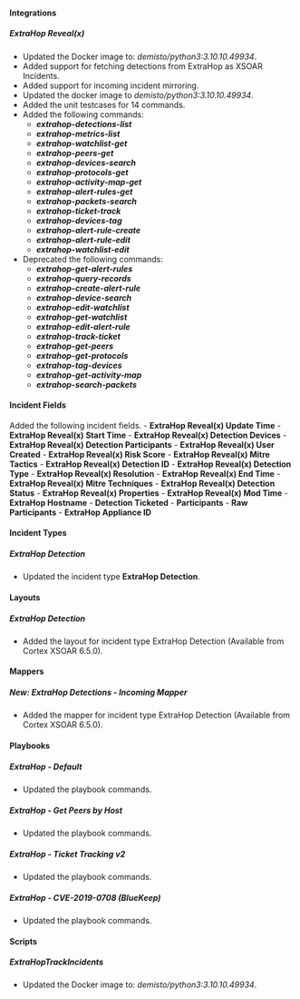 
#### Integrations

##### ExtraHop Reveal(x)

- Updated the Docker image to: *demisto/python3:3.10.10.49934*.
- Added support for fetching detections from ExtraHop as XSOAR Incidents.
- Added support for incoming incident mirroring.
- Updated the docker image to *demisto/python3:3.10.10.49934*.
- Added the unit testcases for 14 commands.
- Added the following commands:
  - ***extrahop-detections-list***
  - ***extrahop-metrics-list***
  - ***extrahop-watchlist-get***
  - ***extrahop-peers-get***
  - ***extrahop-devices-search***
  - ***extrahop-protocols-get***
  - ***extrahop-activity-map-get***
  - ***extrahop-alert-rules-get***
  - ***extrahop-packets-search***
  - ***extrahop-ticket-track***
  - ***extrahop-devices-tag***
  - ***extrahop-alert-rule-create***
  - ***extrahop-alert-rule-edit***
  - ***extrahop-watchlist-edit***
- Deprecated the following commands:
  - ***extrahop-get-alert-rules***
  - ***extrahop-query-records***
  - ***extrahop-create-alert-rule***
  - ***extrahop-device-search***
  - ***extrahop-edit-watchlist***
  - ***extrahop-get-watchlist***
  - ***extrahop-edit-alert-rule***
  - ***extrahop-track-ticket***
  - ***extrahop-get-peers***
  - ***extrahop-get-protocols***
  - ***extrahop-tag-devices***
  - ***extrahop-get-activity-map***
  - ***extrahop-search-packets***


#### Incident Fields
  Added the following incident fields.
    - **ExtraHop Reveal(x) Update Time**
    - **ExtraHop Reveal(x) Start Time**
    - **ExtraHop Reveal(x) Detection Devices**
    - **ExtraHop Reveal(x) Detection Participants**
    - **ExtraHop Reveal(x) User Created**
    - **ExtraHop Reveal(x) Risk Score**
    - **ExtraHop Reveal(x) Mitre Tactics**
    - **ExtraHop Reveal(x) Detection ID**
    - **ExtraHop Reveal(x) Detection Type**
    - **ExtraHop Reveal(x) Resolution**
    - **ExtraHop Reveal(x) End Time**
    - **ExtraHop Reveal(x) Mitre Techniques**
    - **ExtraHop Reveal(x) Detection Status**
    - **ExtraHop Reveal(x) Properties**
    - **ExtraHop Reveal(x) Mod Time**
    - **ExtraHop Hostname**
    - **Detection Ticketed**
    - **Participants**
    - **Raw Participants**
    - **ExtraHop Appliance ID**

#### Incident Types

##### ExtraHop Detection

- Updated the incident type **ExtraHop Detection**.

#### Layouts

##### ExtraHop Detection

- Added the layout for incident type ExtraHop Detection (Available from Cortex XSOAR 6.5.0).

#### Mappers

##### New: ExtraHop Detections - Incoming Mapper

- Added the mapper for incident type ExtraHop Detection (Available from Cortex XSOAR 6.5.0).

#### Playbooks

##### ExtraHop - Default

- Updated the playbook commands.

##### ExtraHop - Get Peers by Host

- Updated the playbook commands.

##### ExtraHop - Ticket Tracking v2

- Updated the playbook commands.

##### ExtraHop - CVE-2019-0708 (BlueKeep)

- Updated the playbook commands.

#### Scripts

##### ExtraHopTrackIncidents
- Updated the Docker image to: *demisto/python3:3.10.10.49934*.


